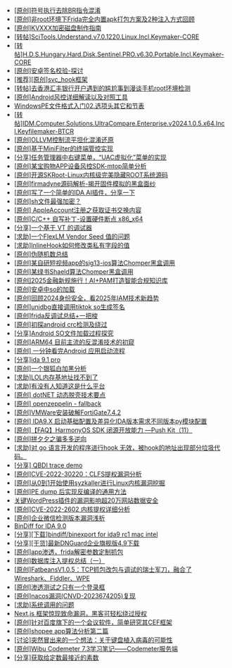 + [[原创]符号执行去除BR指令混淆](https://bbs.kanxue.com/thread-280737.htm)
+ [[原创]非root环境下Frida完全内置apk打包方案及2种注入方式回顾](https://bbs.kanxue.com/thread-284482.htm)
+ [[原创]KVXXX加密磁盘制作指南](https://bbs.kanxue.com/thread-278061.htm)
+ [[转帖]SciTools.Understand.v7.0.1220.Linux.Incl.Keymaker-CORE](https://bbs.kanxue.com/thread-286091.htm)
+ [[转帖]H.D.S.Hungary.Hard.Disk.Sentinel.PRO.v6.30.Portable.Incl.Keymaker-CORE](https://bbs.kanxue.com/thread-286153.htm)
+ [[原创]安卓签名校验-探讨](https://bbs.kanxue.com/thread-285647.htm)
+ [[推荐][原创]svc_hook框架](https://bbs.kanxue.com/thread-284713.htm)
+ [[转帖]去香港汇丰银行开户遇到的尴尬事到漫谈手机root环境检测](https://bbs.kanxue.com/thread-285754.htm)
+ [[原创]Android风控详细解读以及对照工具](https://bbs.kanxue.com/thread-286120.htm)
+ [WindowsPE文件格式入门02.选项头其它和节表](https://bbs.kanxue.com/thread-286164.htm)
+ [[转帖]IDM.Computer.Solutions.UltraCompare.Enterprise.v2024.1.0.5.x64.Incl.Keyfilemaker-BTCR](https://bbs.kanxue.com/thread-286165.htm)
+ [[原创]OLLVM控制流平坦化混淆还原](https://bbs.kanxue.com/thread-286151.htm)
+ [[原创]基于MiniFilter的终端管控实现](https://bbs.kanxue.com/thread-285447.htm)
+ [[分享]任务管理器中右键菜单，“UAC虚拟化”菜单的实现](https://bbs.kanxue.com/thread-284216.htm)
+ [[原创]某宝购物APP设备风控SDK-mtop简单分析](https://bbs.kanxue.com/thread-284241.htm)
+ [[原创]开源SKRoot-Linux内核级完美隐藏ROOT系统源码](https://bbs.kanxue.com/thread-276664.htm)
+ [[原创]firmadyne源码解析-揭开固件模拟的黑盒面纱](https://bbs.kanxue.com/thread-286135.htm)
+ [[原创]写了一个简单的IDA AI插件，分享一下](https://bbs.kanxue.com/thread-285891.htm)
+ [[原创]sh文件最强加密？](https://bbs.kanxue.com/thread-286144.htm)
+ [[原创] AppleAccount注册之获取证书交换内容](https://bbs.kanxue.com/thread-285944.htm)
+ [[原创]C/C++ 自写补丁-设置硬件断点 x86_x64](https://bbs.kanxue.com/thread-283839.htm)
+ [[分享]一个基于 VT 的调试器](https://bbs.kanxue.com/thread-286110.htm)
+ [[求助]一个FlexLM Vendor Seed 值的问题](https://bbs.kanxue.com/thread-286148.htm)
+ [[求助]InlineHook如何修改类私有字段的值](https://bbs.kanxue.com/thread-286166.htm)
+ [[原创]伪随机数总结](https://bbs.kanxue.com/thread-286172.htm)
+ [[原创]某自研短视频app的sig13-ios算法Chomper黑盒调用](https://bbs.kanxue.com/thread-285666.htm)
+ [[原创]某绿书Shaeld算法Chomper黑盒调用](https://bbs.kanxue.com/thread-285705.htm)
+ [[原创]2025金融新规施行！AI+PAM打造智能合规知识库](https://bbs.kanxue.com/thread-286171.htm)
+ [[原创]安卓中so的加载](https://bbs.kanxue.com/thread-286004.htm)
+ [[原创]回顾2024身份安全，看2025年IAM技术新趋势](https://bbs.kanxue.com/thread-286170.htm)
+ [[原创]unidbg直接调用tiktok so生成签名](https://bbs.kanxue.com/thread-285623.htm)
+ [[原创]frida反调试总结+一把梭](https://bbs.kanxue.com/thread-284941.htm)
+ [[原创]初探android crc检测及绕过](https://bbs.kanxue.com/thread-285790.htm)
+ [[分享]Android  SO文件加载过程探究](https://bbs.kanxue.com/thread-285788.htm)
+ [[原创]ARM64 目前主流的反混淆技术的初窥](https://bbs.kanxue.com/thread-285567.htm)
+ [[原创] 一分钟看完Android 应用启动流程](https://bbs.kanxue.com/thread-284686.htm)
+ [[分享]ida 9.1 pro](https://bbs.kanxue.com/thread-285999.htm)
+ [[原创]一个银狐白加黑分析](https://bbs.kanxue.com/thread-286175.htm)
+ [[求助]LOL内存基地址找不到了](https://bbs.kanxue.com/thread-286174.htm)
+ [[求助]有没有人知道这是什么平台](https://bbs.kanxue.com/thread-286177.htm)
+ [[原创] dotNET 动态脱壳技术要点](https://bbs.kanxue.com/thread-285939.htm)
+ [[原创] openzeppelin - fallback](https://bbs.kanxue.com/thread-286176.htm)
+ [[原创]VMWare安装破解FortiGate7.4.2](https://bbs.kanxue.com/thread-284794.htm)
+ [[原创] IDA9.X 启动基础配置及差异化IDA版本需求不同版本py模块配置](https://bbs.kanxue.com/thread-286180.htm)
+ [[原创]【FAQ】HarmonyOS SDK 闭源开放能力 —Push Kit（11）](https://bbs.kanxue.com/thread-286179.htm)
+ [[原创]拼夕夕之骗多多逆向](https://bbs.kanxue.com/thread-286178.htm)
+ [[求助]对 go 语言开发的程序进行hook 无效，被hook的地址出现部分垃圾代码。](https://bbs.kanxue.com/thread-286096.htm)
+ [[分享] QBDI trace demo](https://bbs.kanxue.com/thread-285857.htm)
+ [[原创]CVE-2022-30220：CLFS提权漏洞分析](https://bbs.kanxue.com/thread-273761.htm)
+ [[原创]从0到1开始使用syzkaller进行Linux内核漏洞挖掘](https://bbs.kanxue.com/thread-265405.htm)
+ [[原创]PE dump 后实现反编译的通用方法](https://bbs.kanxue.com/thread-284958.htm)
+ [关键WordPress插件的漏洞影响超20万网站数据安全](https://bbs.kanxue.com/thread-284578.htm)
+ [[原创]CVE-2022-2602 内核提权详细分析](https://bbs.kanxue.com/thread-285909.htm)
+ [[原创]企业微信检测版本漏洞浅析](https://bbs.kanxue.com/thread-284796.htm)
+ [BinDiff for IDA 9.0](https://bbs.kanxue.com/thread-282878.htm)
+ [[分享][下载]bindiff/binexport for ida9 rc1 mac intel](https://bbs.kanxue.com/thread-283778.htm)
+ [[分享][干货]最新DNGuard企业旗舰版4.9下载](https://bbs.kanxue.com/thread-284207.htm)
+ [[原创]app渗透，frida解密参数定制抓包](https://bbs.kanxue.com/thread-276511.htm)
+ [[原创]数据库注入提权总结（一）](https://bbs.kanxue.com/thread-274126.htm)
+ [[原创]FatbeansV1.0.5：TCP抓包改包与调试的瑞士军刀，融合了Wireshark、Fiddler、WPE](https://bbs.kanxue.com/thread-284571.htm)
+ [[原创]渗透测试之只有一个登录框](https://bbs.kanxue.com/thread-274063.htm)
+ [[原创]nacos漏洞(CNVD-2023674205)复现](https://bbs.kanxue.com/thread-277406.htm)
+ [[求助]系统调用的问题](https://bbs.kanxue.com/thread-286188.htm)
+ [Next.js 框架惊现致命漏洞，黑客可轻松绕过授权](https://bbs.kanxue.com/thread-286187.htm)
+ [[原创]针对百度旗下的一个会议软件，简单研究其CEF框架](https://bbs.kanxue.com/thread-274426.htm)
+ [[原创]shopee app算法分析第二篇](https://bbs.kanxue.com/thread-286191.htm)
+ [[讨论]突然冒出来的一个想法：关于键盘植入病毒的可能性](https://bbs.kanxue.com/thread-286190.htm)
+ [[原创]Wibu Codemeter 7.3学习笔记——Codemeter服务端](https://bbs.kanxue.com/thread-275695.htm)
+ [[分享]获取给定数最接近的素数](https://bbs.kanxue.com/thread-286193.htm)
